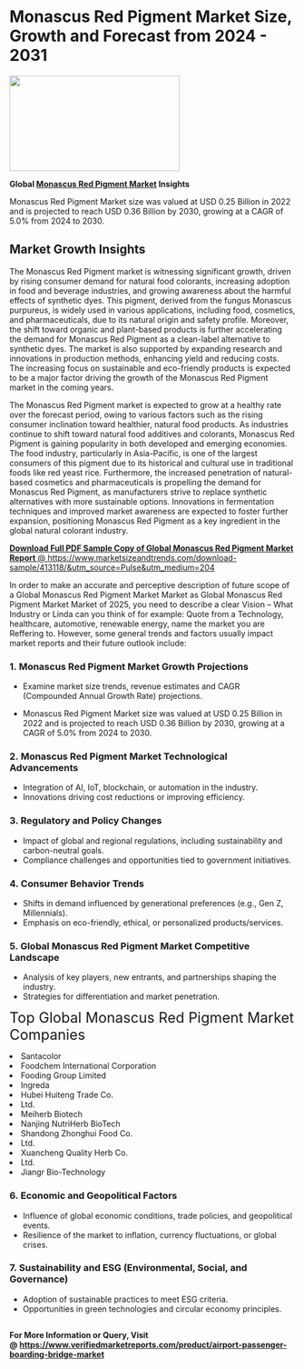 <H1>Monascus Red Pigment Market Size, Growth and Forecast from 2024 - 2031</H1><img class="aligncenter size-medium wp-image-584254" src="https://thirdeyenews.in/wp-content/uploads/2024/09/Global-Market-Research-300x168.jpeg" alt="" width="300" height="168" /><p><strong>Global&nbsp;<a href="https://www.marketsizeandtrends.com/download-sample/413118/&amp;utm_source=Pulse&amp;utm_medium=204">Monascus Red Pigment Market</a> Insights</strong></p><p>Monascus Red Pigment Market size was valued at USD 0.25 Billion in 2022 and is projected to reach USD 0.36 Billion by 2030, growing at a CAGR of 5.0% from 2024 to 2030.</p><p><h2>Market Growth Insights</h2> <p>The Monascus Red Pigment market is witnessing significant growth, driven by rising consumer demand for natural food colorants, increasing adoption in food and beverage industries, and growing awareness about the harmful effects of synthetic dyes. This pigment, derived from the fungus Monascus purpureus, is widely used in various applications, including food, cosmetics, and pharmaceuticals, due to its natural origin and safety profile. Moreover, the shift toward organic and plant-based products is further accelerating the demand for Monascus Red Pigment as a clean-label alternative to synthetic dyes. The market is also supported by expanding research and innovations in production methods, enhancing yield and reducing costs. The increasing focus on sustainable and eco-friendly products is expected to be a major factor driving the growth of the Monascus Red Pigment market in the coming years.</p> <p><a href="#"></a></p> <p>The Monascus Red Pigment market is expected to grow at a healthy rate over the forecast period, owing to various factors such as the rising consumer inclination toward healthier, natural food products. As industries continue to shift toward natural food additives and colorants, Monascus Red Pigment is gaining popularity in both developed and emerging economies. The food industry, particularly in Asia-Pacific, is one of the largest consumers of this pigment due to its historical and cultural use in traditional foods like red yeast rice. Furthermore, the increased penetration of natural-based cosmetics and pharmaceuticals is propelling the demand for Monascus Red Pigment, as manufacturers strive to replace synthetic alternatives with more sustainable options. Innovations in fermentation techniques and improved market awareness are expected to foster further expansion, positioning Monascus Red Pigment as a key ingredient in the global natural colorant industry.</p> <p><a href="#"></p><p><span class=""><strong>Download Full PDF Sample Copy of Global Monascus Red Pigment Market Report</strong> @ <a href="https://www.marketsizeandtrends.com/download-sample/413118/&amp;utm_source=Pulse&amp;utm_medium=204" target="_blank">https://www.marketsizeandtrends.com/download-sample/413118/&amp;utm_source=Pulse&amp;utm_medium=204</a></span></p><p>In order to make an accurate and perceptive description of future scope of a Global&nbsp;Monascus Red Pigment Market Market as Global&nbsp;Monascus Red Pigment Market Market of 2025, you need to describe a clear Vision &ndash; What Industry or Linda can you think of for example: Quote from a Technology, healthcare, automotive, renewable energy, name the market you are Reffering to. However, some general trends and factors usually impact market reports and their future outlook include:</p><h3>1.&nbsp;<strong>Monascus Red Pigment Market Growth Projections</strong></h3><ul><li>Examine market size trends, revenue estimates and CAGR (Compounded Annual Growth Rate) projections.</li><li><p>Monascus Red Pigment Market size was valued at USD 0.25 Billion in 2022 and is projected to reach USD 0.36 Billion by 2030, growing at a CAGR of 5.0% from 2024 to 2030.</p></li></ul><h3>2.&nbsp;<strong>Monascus Red Pigment Market Technological Advancements</strong></h3><ul><li>Integration of AI, IoT, blockchain, or automation in the industry.</li><li>Innovations driving cost reductions or improving efficiency.</li></ul><h3>3.&nbsp;<strong>Regulatory and Policy Changes</strong></h3><ul><li>Impact of global and regional regulations, including sustainability and carbon-neutral goals.</li><li>Compliance challenges and opportunities tied to government initiatives.</li></ul><h3>4.&nbsp;<strong>Consumer Behavior Trends</strong></h3><ul><li>Shifts in demand influenced by generational preferences (e.g., Gen Z, Millennials).</li><li>Emphasis on eco-friendly, ethical, or personalized products/services.</li></ul><h3>5.&nbsp;<strong>Global Monascus Red Pigment Market Competitive Landscape</strong></h3><ul><li>Analysis of key players, new entrants, and partnerships shaping the industry.</li><li>Strategies for differentiation and market penetration.</li></ul><p data-pm-slice="1 1 []"><span style="color: inherit; font-family: inherit; font-size: 25px;">Top Global Monascus Red Pigment Market Companies</span></p><div class="" data-test-id=""><p><li>Santacolor</li><li> Foodchem International Corporation</li><li> Fooding Group Limited</li><li> Ingreda</li><li> Hubei Huiteng Trade Co.</li><li> Ltd.</li><li> Meiherb Biotech</li><li> Nanjing NutriHerb BioTech</li><li> Shandong Zhonghui Food Co.</li><li> Ltd.</li><li> Xuancheng Quality Herb Co.</li><li> Ltd.</li><li> Jiangr Bio-Technology</li></p></div><h3>6.&nbsp;<strong>Economic and Geopolitical Factors</strong></h3><ul><li>Influence of global economic conditions, trade policies, and geopolitical events.</li><li>Resilience of the market to inflation, currency fluctuations, or global crises.</li></ul><h3>7.&nbsp;<strong>Sustainability and ESG (Environmental, Social, and Governance)</strong></h3><ul><li>Adoption of sustainable practices to meet ESG criteria.</li><li>Opportunities in green technologies and circular economy principles.</li></ul><h2><strong style="font-size: 14px;">For More Information or Query, Visit @&nbsp;</strong><a style="background-color: #ffffff; font-size: 14px;" href="https://www.marketsizeandtrends.com/report/monascus-red-pigment-market/" target="_blank">https://www.verifiedmarketreports.com/product/airport-passenger-boarding-bridge-market</a></h2>
